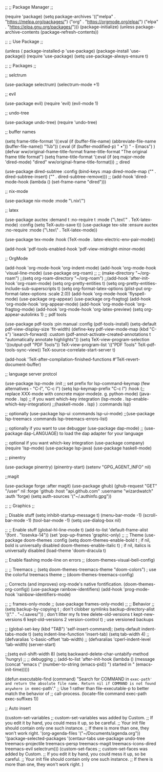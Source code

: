 ;;
;; Package Manager
;;

(require 'package)
(setq package-archives '(("melpa" . "https://melpa.org/packages/")
			 ("org" . "https://orgmode.org/elpa/")
			 ("elpa" . "https://elpa.gnu.org/packages/")))
(package-initialize)
(unless package-archive-contents
  (package-refresh-contents))

;;
;; Use Package
;;

(unless ( package-installed-p 'use-package)
  (package-install 'use-package))
(require 'use-package)
(setq use-package-always-ensure t)

;;
;; Packages
;;


;; selctrum

(use-package selectrum)
(selectrum-mode +1)

;; evil

(use-package evil)
(require 'evil)
(evil-mode 1)

;; undo-tree

(use-package undo-tree)
(require 'undo-tree)

;; buffer names

(setq frame-title-format
    '((:eval (if (buffer-file-name)
                  (abbreviate-file-name (buffer-file-name))
                    "%b"))
      (:eval (if (buffer-modified-p) 
                 " •"))
       " - Emacs")
    )
(defvar ww/original-frame-title-format frame-title-format
  "The original frame title format")
(setq frame-title-format '(:eval (if (eq major-mode 'dired-mode) "dired" ww/original-frame-title-format)))
;; dired

(use-package dired-subtree
  :config
  (bind-keys :map dired-mode-map
             ("<right>" . dired-subtree-insert)
             ("<left>" . dired-subtree-remove)))
;; (add-hook 'dired-mode-hook (lambda () (set-frame-name "dired")))

;; nix-mode

(use-package nix-mode
  :mode "\\.nix\\'")

;; latex

(use-package auctex
	:demand t
	:no-require t
	:mode ("\\.tex\\'" . TeX-latex-mode)
	:config
	(setq TeX-auto-save t))
(use-package tex-site
  :ensure auctex
  :no-require
  :mode ("\\.tex\\" . TeX-latex-mode))

(use-package tex-mode
  :hook (TeX-mode . latex-electric-env-pair-mode))

(add-hook 'pdf-tools-enabled-hook 'pdf-view-midnight-minor-mode)

;; OrgMode

(add-hook 'org-mode-hook 'org-indent-mode)
(add-hook 'org-mode-hook 'visual-line-mode)
(use-package org-roam)
;; ;; (make-directory "~/org-roam")
;;(setq org-roam-directory "~/org-roam")
;;(add-hook 'after-init-hook 'org-roam-mode)
(setq org-pretty-entities t)
(setq org-pretty-entities-include-sub-superscripts t)
(setq org-format-latex-options (plist-put org-format-latex-options :scale 2.0))
(add-hook 'org-mode-hook 'flyspell-mode)
(use-package org-appear)
(use-package org-fragtog)
(add-hook 'org-mode-hook 'org-appear-mode)
(add-hook 'org-mode-hook 'org-fragtog-mode)
(add-hook 'org-mode-hook 'org-latex-preview)
(setq org-appear-autolinks 1)
;; pdf tools

(use-package pdf-tools
   :pin manual
   :config
   (pdf-tools-install)
   (setq-default pdf-view-display-size 'fit-width)
   (define-key pdf-view-mode-map (kbd "C-s") 'isearch-forward)
   :custom
   (pdf-annot-activate-created-annotations t "automatically annotate highlights"))
(setq TeX-view-program-selection '((output-pdf "PDF Tools"))
      TeX-view-program-list '(("PDF Tools" TeX-pdf-tools-sync-view))
      TeX-source-correlate-start-server t)

(add-hook 'TeX-after-compilation-finished-functions
          #'TeX-revert-document-buffer)

;; language server protcol

(use-package lsp-mode
  :init
  ;; set prefix for lsp-command-keymap (few alternatives - "C-l", "C-c l")
  (setq lsp-keymap-prefix "C-c l")
  :hook (;; replace XXX-mode with concrete major-mode(e. g. python-mode)
         (java-mode . lsp)
         ;; if you want which-key integration
         (lsp-mode . lsp-enable-which-key-integration)
	 	;;(haskell-mode . lsp)
	 )
  :commands lsp)

;; optionally
(use-package lsp-ui :commands lsp-ui-mode)
;;(use-package lsp-treemacs :commands lsp-treemacs-errors-list)

;; optionally if you want to use debugger
(use-package dap-mode)
;; (use-package dap-LANGUAGE) to load the dap adapter for your language

;; optional if you want which-key integration
(use-package company)
(require 'lsp-mode)
(use-package lsp-java)
(use-package haskell-mode)

;; pinentry

(use-package pinentry)
(pinentry-start)
(setenv "GPG_AGENT_INFO" nil)

;;magit

(use-package forge
  :after magit)
(use-package ghub)
(ghub-request "GET" "/user" nil
              :forge 'github
              :host "api.github.com"
              :username "wizardwatch"
              :auth 'forge)
(setq auth-sources '("~/.authinfo.gpg"))


;;
;; Graphics
;;

;; Disable stuff
(setq inhibit-startup-message t)
(menu-bar-mode -1)
(scroll-bar-mode -1)
(tool-bar-mode -1)
(setq use-dialog-box nil)

;; ;; Enable stuff
(global-hl-line-mode t)
(add-to-list 'default-frame-alist '(font . "Iosevka-14"))
(set 'pop-up-frames 'graphic-only)
;; ;; Theme
(use-package doom-themes
  :config
  (setq doom-themes-enable-bold t	 ; if nil, bold is universally disabled
	doom-themes-enable-italic t) ; if nil, italics is universally disabled
  (load-theme 'doom-dracula t)
  
  ;; Enable flashing mode-line on errors
;;  (doom-themes-visual-bell-config)


;;   ;; Treemacs
;;   (setq doom-themes-treemacs-theme "doom-colors") ; use the colorful treemacs theme
;;  (doom-themes-treemacs-config)
  
  ;; Corrects (and improves) org-mode's native fontification.
  (doom-themes-org-config))	
(use-package rainbow-identifiers)
(add-hook 'prog-mode-hook 'rainbow-identifiers-mode)


;;
;; frames-only-mode
;;
(use-package frames-only-mode)
;;
;; Behavior
;;
(setq
   backup-by-copying t      ; don't clobber symlinks
   backup-directory-alist
    '(("." . "~/.saves/"))    ; don't litter my fs tree
   delete-old-versions t
   kept-new-versions 6
   kept-old-versions 2
   version-control t)       ; use versioned backups

;; (global-set-key (kbd "TAB") 'self-insert-command);
(setq-default indent-tabs-mode t)
(setq indent-line-function 'insert-tab)
(setq tab-width 4)
;; (defvaralias 'c-basic-offset 'tab-width)
;; (defvaralias 'cperl-indent-level 'tab-width)
(server-start)

;;(setq evil-shift-width 8)
(setq backward-delete-char-untabify-method 'hungry)
;;
;; debugging
;;
(add-to-list 'after-init-hook
          (lambda ()
            (message (concat "emacs (" (number-to-string (emacs-pid)) ") started in " (emacs-init-time)))))

(defun executable-find (command)
  "Search for COMMAND in `exec-path' and return the absolute file name.
Return nil if COMMAND is not found anywhere in `exec-path'."
  ;; Use 1 rather than file-executable-p to better match the behavior of
  ;; call-process.
  (locate-file command exec-path exec-suffixes 1))


;; Auto insert

(custom-set-variables
 ;; custom-set-variables was added by Custom.
 ;; If you edit it by hand, you could mess it up, so be careful.
 ;; Your init file should contain only one such instance.
 ;; If there is more than one, they won't work right.
 '(org-agenda-files '("~/Documents/agenda.org"))
 '(package-selected-packages
   '(centaur-tabs use-package undo-tree treemacs-projectile treemacs-persp treemacs-magit treemacs-icons-dired treemacs-evil selectrum)))
(custom-set-faces
 ;; custom-set-faces was added by Custom.
 ;; If you edit it by hand, you could mess it up, so be careful.
 ;; Your init file should contain only one such instance.
 ;; If there is more than one, they won't work right.
 )
